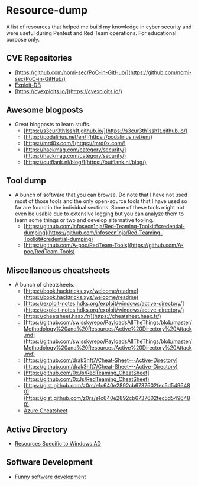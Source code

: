 # Resource-dump
A list of resources that helped me build my knowledge in cyber security and were useful during Pentest and Red Team operations. For educational purpose only.

## CVE Repositories
* [https://github.com/nomi-sec/PoC-in-GitHub/](https://github.com/nomi-sec/PoC-in-GitHub/)
* [Exploit-DB](https://www.exploit-db.com/)
* [https://cvexploits.io/](https://cvexploits.io/)

## Awesome blogposts
* Great blogposts to learn stuffs.
    * [https://s3cur3th1ssh1t.github.io/](https://s3cur3th1ssh1t.github.io/)
    * [https://podalirius.net/en/](https://podalirius.net/en/)
    * [https://mrd0x.com/](https://mrd0x.com/)
    * [https://hackmag.com/category/security/](https://hackmag.com/category/security/)
    * [https://outflank.nl/blog/](https://outflank.nl/blog/)

## Tool dump
* A bunch of software that you can browse. Do note that I have not used most of those tools and the only open-source tools that I have used so far are found in the individual sections. Some of these tools might not even be usable due to extensive logging but you can analyze them to learn some things or two and develop alternative tooling.
    * [https://github.com/infosecn1nja/Red-Teaming-Toolkit#credential-dumping](https://github.com/infosecn1nja/Red-Teaming-Toolkit#credential-dumping)
    * [https://github.com/A-poc/RedTeam-Tools](https://github.com/A-poc/RedTeam-Tools)

## Miscellaneous cheatsheets
* A bunch of cheatsheets.
    * [https://book.hacktricks.xyz/welcome/readme](https://book.hacktricks.xyz/welcome/readme)
    * [https://exploit-notes.hdks.org/exploit/windows/active-directory/](https://exploit-notes.hdks.org/exploit/windows/active-directory/)
    * [https://cheatsheet.haax.fr/](https://cheatsheet.haax.fr/)
    * [https://github.com/swisskyrepo/PayloadsAllTheThings/blob/master/Methodology%20and%20Resources/Active%20Directory%20Attack.md](https://github.com/swisskyrepo/PayloadsAllTheThings/blob/master/Methodology%20and%20Resources/Active%20Directory%20Attack.md)
    * [https://github.com/drak3hft7/Cheat-Sheet---Active-Directory](https://github.com/drak3hft7/Cheat-Sheet---Active-Directory)
    * [https://github.com/0xJs/RedTeaming_CheatSheet](https://github.com/0xJs/RedTeaming_CheatSheet)
    * [https://gist.github.com/z0rs/e1c640e2892cb6737602fec5d5496480](https://gist.github.com/z0rs/e1c640e2892cb6737602fec5d5496480)
    * [Azure Cheatsheet](https://github.com/Kyuu-Ji/Awesome-Azure-Pentest)

## Active Directory
* [Resources Specific to Windows AD](Active-Directory/Resources.md)

## Software Development
* [Funny software development](Software-Development/Resources.md)
